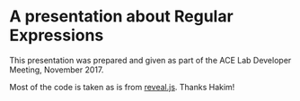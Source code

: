
# A presentation about Regular Expressions

This presentation was prepared and given as part
of the ACE Lab Developer Meeting, November 2017.

Most of the code is taken as is from [reveal.js](https://github.com/hakimel/reveal.js). Thanks Hakim!

